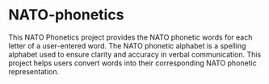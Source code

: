 # NATO-phonetics
This NATO Phonetics project provides the NATO phonetic words for each letter of a user-entered word. The NATO phonetic alphabet is a spelling
alphabet used to ensure clarity and accuracy in verbal communication. This project helps users convert words into their corresponding NATO phonetic representation.
